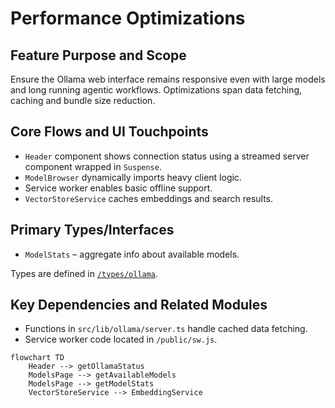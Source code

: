 # Performance Optimizations

## Feature Purpose and Scope

Ensure the Ollama web interface remains responsive even with large models and long running agentic workflows. Optimizations span data fetching, caching and bundle size reduction.

## Core Flows and UI Touchpoints

- `Header` component shows connection status using a streamed server component wrapped in `Suspense`.
- `ModelBrowser` dynamically imports heavy client logic.
- Service worker enables basic offline support.
- `VectorStoreService` caches embeddings and search results.

## Primary Types/Interfaces

- `ModelStats` – aggregate info about available models.

Types are defined in [`/types/ollama`](../../types/ollama).

## Key Dependencies and Related Modules

- Functions in `src/lib/ollama/server.ts` handle cached data fetching.
- Service worker code located in `/public/sw.js`.

```mermaid
flowchart TD
    Header --> getOllamaStatus
    ModelsPage --> getAvailableModels
    ModelsPage --> getModelStats
    VectorStoreService --> EmbeddingService
```
